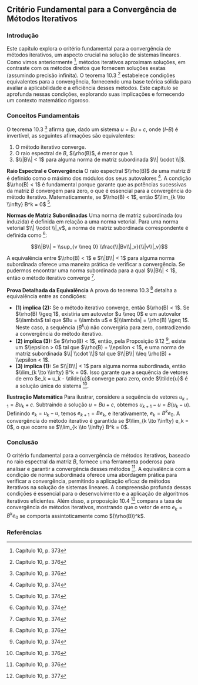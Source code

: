## Critério Fundamental para a Convergência de Métodos Iterativos

### Introdução
Este capítulo explora o critério fundamental para a convergência de métodos iterativos, um aspecto crucial na solução de sistemas lineares. Como vimos anteriormente [^1], métodos iterativos aproximam soluções, em contraste com os métodos diretos que fornecem soluções exatas (assumindo precisão infinita). O teorema 10.3 [^4] estabelece condições equivalentes para a convergência, fornecendo uma base teórica sólida para avaliar a aplicabilidade e a eficiência desses métodos. Este capítulo se aprofunda nessas condições, explorando suas implicações e fornecendo um contexto matemático rigoroso.

### Conceitos Fundamentais
O teorema 10.3 [^4] afirma que, dado um sistema $u = Bu + c$, onde $(I – B)$ é invertível, as seguintes afirmações são equivalentes:
1.  O método iterativo converge.
2.  O raio espectral de $B$, $\\rho(B)$, é menor que 1.
3.  $\\|B\\| < 1$ para alguma norma de matriz subordinada $\\| \\cdot \\|$.

**Raio Espectral e Convergência**
O raio espectral $\\rho(B)$ de uma matriz $B$ é definido como o máximo dos módulos dos seus autovalores [^2]. A condição $\\rho(B) < 1$ é fundamental porque garante que as potências sucessivas da matriz $B$ convergem para zero, o que é essencial para a convergência do método iterativo. Matematicamente, se $\\rho(B) < 1$, então $\\lim_{k \\to \\infty} B^k = 0$ [^2].

**Normas de Matriz Subordinadas**
Uma norma de matriz subordinada (ou induzida) é definida em relação a uma norma vetorial. Para uma norma vetorial $\\| \\cdot \\|_v$, a norma de matriz subordinada correspondente é definida como [^2]:

$$\\|B\\| = \\sup_{v \\neq 0} \\frac{\\|Bv\\|_v}{\\|v\\|_v}$$

A equivalência entre $\\rho(B) < 1$ e $\\|B\\| < 1$ para alguma norma subordinada oferece uma maneira prática de verificar a convergência. Se pudermos encontrar uma norma subordinada para a qual $\\|B\\| < 1$, então o método iterativo converge [^2].

**Prova Detalhada da Equivalência**
A prova do teorema 10.3 [^4] detalha a equivalência entre as condições:
*   **(1) implica (2):** Se o método iterativo converge, então $\\rho(B) < 1$. Se $\\rho(B) \\geq 1$, existiria um autovetor $u \\neq 0$ e um autovalor $\\lambda$ tal que $Bu = \\lambda u$ e $|\\lambda| = \\rho(B) \\geq 1$. Neste caso, a sequência $(B^k u)$ não convergiria para zero, contradizendo a convergência do método iterativo.
*   **(2) implica (3):** Se $\\rho(B) < 1$, então, pela Proposição 9.12 [^2], existe um $\\epsilon > 0$ tal que $\\rho(B) + \\epsilon < 1$, e uma norma de matriz subordinada $\\| \\cdot \\|$ tal que $\\|B\\| \\leq \\rho(B) + \\epsilon < 1$.
*   **(3) implica (1):** Se $\\|B\\| < 1$ para alguma norma subordinada, então $\\lim_{k \\to \\infty} B^k = 0$. Isso garante que a sequência de vetores de erro $e_k = u_k - \\tilde{u}$ converge para zero, onde $\\tilde{u}$ é a solução única do sistema [^4].

**Ilustração Matemática**
Para ilustrar, considere a sequência de vetores $u_{k+1} = Bu_k + c$. Subtraindo a solução $u = Bu + c$, obtemos $u_{k+1} - u = B(u_k - u)$. Definindo $e_k = u_k - u$, temos $e_{k+1} = Be_k$, e iterativamente, $e_k = B^k e_0$. A convergência do método iterativo é garantida se $\\lim_{k \\to \\infty} e_k = 0$, o que ocorre se $\\lim_{k \\to \\infty} B^k = 0$.

### Conclusão
O critério fundamental para a convergência de métodos iterativos, baseado no raio espectral da matriz $B$, fornece uma ferramenta poderosa para analisar e garantir a convergência desses métodos [^4]. A equivalência com a condição de norma subordinada oferece uma abordagem prática para verificar a convergência, permitindo a aplicação eficaz de métodos iterativos na solução de sistemas lineares. A compreensão profunda dessas condições é essencial para o desenvolvimento e a aplicação de algoritmos iterativos eficientes. Além disso, a proposição 10.4 [^5] compara a taxa de convergência de métodos iterativos, mostrando que o vetor de erro $e_k = B^k e_0$ se comporta assintoticamente como $(\\rho(B))^k$.

### Referências
[^1]: Capítulo 10, p. 373
[^2]: Capítulo 10, p. 374
[^3]: Capítulo 10, p. 375
[^4]: Capítulo 10, p. 376
[^5]: Capítulo 10, p. 377
<!-- END -->